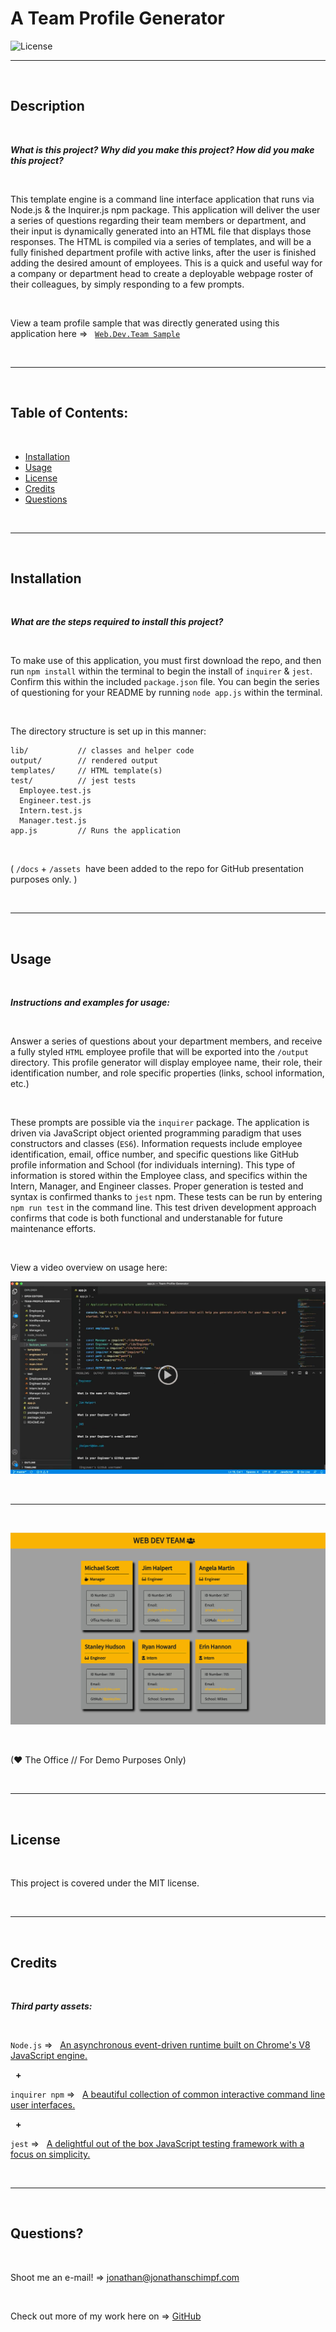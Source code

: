 # A Team Profile Generator‏‏‎
‎‎![License](https://img.shields.io/static/v1?label=License&message=MIT&color=brightgreen) 
  

  ---
  
  <p>&nbsp;<p>
    

## Description 

<p>&nbsp;<p>

<strong><em>What is this project? Why did you make this project? How did you make this project?</strong></em>

<p>&nbsp;<p>

This template engine is a command line interface application that runs via Node.js & the Inquirer.js npm package. This application will deliver the user a series of questions regarding their team members or department, and their input is dynamically generated into an HTML file that displays those responses. The HTML is compiled via a series of templates, and will be a fully finished department profile with active links, after the user is finished adding the desired amount of employees. This is a quick and useful way for a company or department head to create a deployable webpage roster of their colleagues, by simply responding to a few prompts. 

<p>&nbsp;<p>


View a team profile sample that was directly generated using this application here =>‏‏‎ ‎‏‏‎ ‎‏‏‎ ‎‏‏‎[` Web.Dev.Team Sample `](https://jonathanschimpf.github.io/Team-Profile-Generator/)


<p>&nbsp;<p>


---

<p>&nbsp;<p>


## Table of Contents: 

<p>&nbsp;<p>

* [Installation](#installation)
* [Usage](#usage)
* [License](#license)
* [Credits](#credits)
* [Questions](#questions)

<p>&nbsp;<p>

---


<p>&nbsp;<p>


## Installation


<p>&nbsp;<p>


<strong><em>What are the steps required to install this project?</strong></em>


<p>&nbsp;<p>


To make use of this application, you must first download the repo, and then run `npm install` within the terminal to begin the install of `inquirer` & `jest`. Confirm this within the included `package.json` file. You can begin the series of questioning for your README by running `node app.js` within the terminal.


<p>&nbsp;<p>

The directory structure is set up in this manner:
```
lib/           // classes and helper code
output/        // rendered output
templates/     // HTML template(s)
test/          // jest tests
  Employee.test.js
  Engineer.test.js
  Intern.test.js
  Manager.test.js
app.js         // Runs the application
```



<p>&nbsp;<p>

(‏‏‎ ‎`/docs` + `/assets` ‏‏‎ ‎have been added to the repo for GitHub presentation purposes only.‏‏‎ ‎)

<p>&nbsp;<p>


---


<p>&nbsp;<p>


## Usage


<p>&nbsp;<p>


<strong><em>Instructions and examples for usage:</strong></em>

<p>&nbsp;<p>

Answer a series of questions about your department members, and receive a fully styled `HTML` employee profile that will be exported into the `/output` directory. This profile generator will display employee name, their role, their identification number, and role specific properties (links, school information, etc.)
<p>&nbsp;<p>

These prompts are possible via the `inquirer` package. The application is driven via JavaScript object oriented programming paradigm that uses constructors and classes (`ES6`). Information requests include employee identification, email, office number, and specific questions like GitHub profile information and School (for individuals interning). This type of information is stored within the Employee class, and specifics within the Intern, Manager, and Engineer classes. Proper generation is tested and syntax is confirmed thanks to `jest` npm. These tests can be run by entering `npm run test` in the command line. This test driven development approach confirms that code is both functional and understanable for future maintenance efforts.

<p>&nbsp;<p>


View a video overview on usage here:

[![IMAGE](Assets/video_screen_grab.jpg)](https://drive.google.com/file/d/1qg8JFvDuz91SOhHopfzs-cpPsqSiGiiz/view?usp=sharing) 

<p>&nbsp;<p>

---

<p>&nbsp;<p>

[![Sample](Assets/Web-Dev-Team-Screengrab.jpg)](https://jonathanschimpf.github.io/Team-Profile-Generator/)

<p>&nbsp;<p>

(♥ The Office // For Demo Purposes Only)

<p>&nbsp;<p>


---


<p>&nbsp;<p>


## License


<p>&nbsp;<p>


This project is covered under the MIT license. 


<p>&nbsp;<p>


---


<p>&nbsp;<p>


## Credits


<p>&nbsp;<p>


<strong><em>Third party assets:</strong></em>


<p>&nbsp;<p>

`Node.js` =>‏‏‎ ‎ ‏‏‎ ‎[An asynchronous event-driven runtime built on Chrome's V8 JavaScript engine.](https://nodejs.org/en/)

<p>&nbsp;‏‏‎‏‏‎ ‎<strong>+</strong></p>


`inquirer npm` =>‏‏‎ ‎ ‏‏‎ ‎[A beautiful collection of common interactive command line user interfaces.](https://www.npmjs.com/package/inquirer)


<p>&nbsp; <strong>+</strong></p>

`jest` => ‏‏‎ ‎‏‏‎ ‎[A delightful out of the box JavaScript testing framework with a focus on simplicity.](https://https://jestjs.io/)


<p>&nbsp;<p>


---


<p>&nbsp;<p>



## Questions?


<p>&nbsp;<p>


Shoot me an e-mail! => jonathan@jonathanschimpf.com

<p>&nbsp;<p>


Check out more of my work here on =>
[GitHub](http://github.com/jonathanschimpf)

<p>&nbsp;<p>



